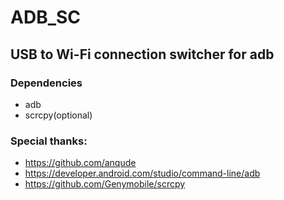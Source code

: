 # ADB_SC
## USB to Wi-Fi connection switcher for adb

### Dependencies
- adb
- scrcpy(optional)

### Special thanks:
- https://github.com/anqude
- https://developer.android.com/studio/command-line/adb 
- https://github.com/Genymobile/scrcpy
